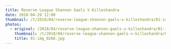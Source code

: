 ```yaml
---
title: Reserve League Shannon Gaels V Killeshandra
date: 2018-04-29 12:00
thumbnail: /t/2018/04/reserve-league-shannon-gaels-v-killeshandra/01-img_0266.jpg
photos:
  - original: /2018/04/reserve-league-shannon-gaels-v-killeshandra/01-img_0266.jpg
    thumbnail: /t/2018/04/reserve-league-shannon-gaels-v-killeshandra/01-img_0266.jpg
    title: 01-img_0266.jpg
---
```

